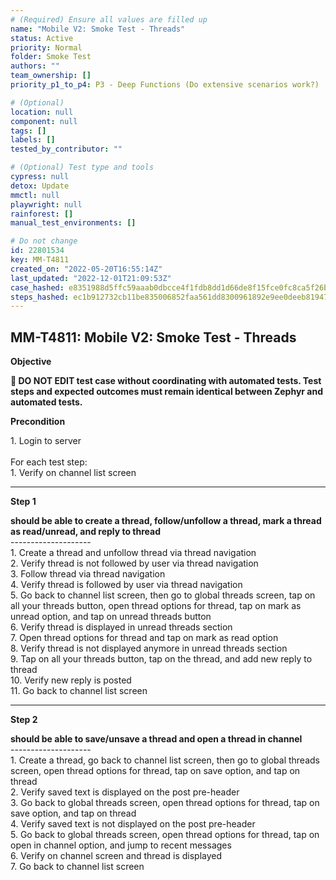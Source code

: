 ```yaml
---
# (Required) Ensure all values are filled up
name: "Mobile V2: Smoke Test - Threads"
status: Active
priority: Normal
folder: Smoke Test
authors: ""
team_ownership: []
priority_p1_to_p4: P3 - Deep Functions (Do extensive scenarios work?)

# (Optional)
location: null
component: null
tags: []
labels: []
tested_by_contributor: ""

# (Optional) Test type and tools
cypress: null
detox: Update
mmctl: null
playwright: null
rainforest: []
manual_test_environments: []

# Do not change
id: 22801534
key: MM-T4811
created_on: "2022-05-20T16:55:14Z"
last_updated: "2022-12-01T21:09:53Z"
case_hashed: e8351988d5ffc59aaab0dbcce4f1fdb8dd1d66de8f15fce0fc8ca5f26b4db3ea84aebb036c37f1e5ecc54eaff04e2b65
steps_hashed: ec1b912732cb11be835006852faa561dd8300961892e9ee0deeb8194720e2ddef3abfe275017b829abd24518e4bd9696
---
```


<!-- (Auto-generated) Based on frontmatter's "key" and "name" -->

## MM-T4811: Mobile V2: Smoke Test - Threads

**Objective**

**🛑 DO NOT EDIT test case without coordinating with automated tests. Test steps and expected outcomes must remain identical between Zephyr and automated tests.**

**Precondition**

1\. Login to server\
\
For each test step:\
1\. Verify on channel list screen

---

**Step 1**

**should be able to create a thread, follow/unfollow a thread, mark a thread as read/unread, and reply to thread**\
\--------------------\
1\. Create a thread and unfollow thread via thread navigation\
2\. Verify thread is not followed by user via thread navigation\
3\. Follow thread via thread navigation\
4\. Verify thread is followed by user via thread navigation\
5\. Go back to channel list screen, then go to global threads screen, tap on all your threads button, open thread options for thread, tap on mark as unread option, and tap on unread threads button\
6\. Verify thread is displayed in unread threads section\
7\. Open thread options for thread and tap on mark as read option\
8\. Verify thread is not displayed anymore in unread threads section\
9\. Tap on all your threads button, tap on the thread, and add new reply to thread\
10\. Verify new reply is posted\
11\. Go back to channel list screen

---

**Step 2**

**should be able to save/unsave a thread and open a thread in channel**\
\--------------------\
1\. Create a thread, go back to channel list screen, then go to global threads screen, open thread options for thread, tap on save option, and tap on thread\
2\. Verify saved text is displayed on the post pre-header\
3\. Go back to global threads screen, open thread options for thread, tap on save option, and tap on thread\
4\. Verify saved text is not displayed on the post pre-header\
5\. Go back to global threads screen, open thread options for thread, tap on open in channel option, and jump to recent messages\
6\. Verify on channel screen and thread is displayed\
7\. Go back to channel list screen

